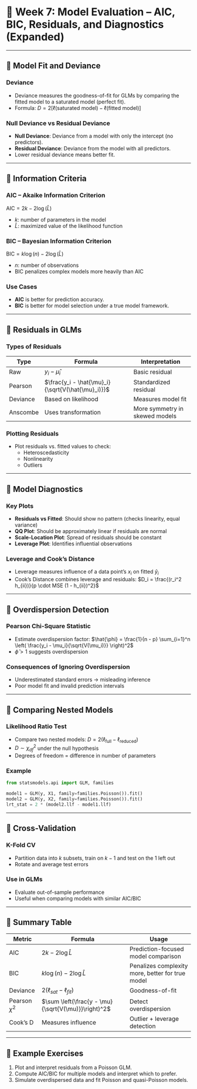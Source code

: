 
# 📅 Week 7: Model Evaluation – AIC, BIC, Residuals, and Diagnostics (Expanded)

---

## 🔹 Model Fit and Deviance

### Deviance
- Deviance measures the goodness-of-fit for GLMs by comparing the fitted model to a saturated model (perfect fit).
- Formula:
  $D = 2 \left[ \ell(\text{saturated model}) - \ell(\text{fitted model}) \right]$

### Null Deviance vs Residual Deviance
- **Null Deviance**: Deviance from a model with only the intercept (no predictors).
- **Residual Deviance**: Deviance from the model with all predictors.
- Lower residual deviance means better fit.

---

## 🔹 Information Criteria

### AIC – Akaike Information Criterion
$\text{AIC} = 2k - 2 \log(\hat{L})$
- $k$: number of parameters in the model
- $\hat{L}$: maximized value of the likelihood function

### BIC – Bayesian Information Criterion
$\text{BIC} = k \log(n) - 2 \log(\hat{L})$
- $n$: number of observations
- BIC penalizes complex models more heavily than AIC

### Use Cases
- **AIC** is better for prediction accuracy.
- **BIC** is better for model selection under a true model framework.

---

## 🔹 Residuals in GLMs

### Types of Residuals

| Type | Formula | Interpretation |
|------|---------|----------------|
| Raw | $y_i - \hat{\mu}_i$ | Basic residual |
| Pearson | $\frac{y_i - \hat{\mu}_i}{\sqrt{V(\hat{\mu}_i)}}$ | Standardized residual |
| Deviance | Based on likelihood | Measures model fit |
| Anscombe | Uses transformation | More symmetry in skewed models |

### Plotting Residuals
- Plot residuals vs. fitted values to check:
  - Heteroscedasticity
  - Nonlinearity
  - Outliers

---

## 🔹 Model Diagnostics

### Key Plots
- **Residuals vs Fitted**: Should show no pattern (checks linearity, equal variance)
- **QQ Plot**: Should be approximately linear if residuals are normal
- **Scale-Location Plot**: Spread of residuals should be constant
- **Leverage Plot**: Identifies influential observations

### Leverage and Cook’s Distance
- Leverage measures influence of a data point’s $x_i$ on fitted $\hat{y}_i$
- Cook’s Distance combines leverage and residuals:
  $D_i = \frac{(r_i^2 h_{ii})}{p \cdot MSE (1 - h_{ii})^2}$

---

## 🔹 Overdispersion Detection

### Pearson Chi-Square Statistic
- Estimate overdispersion factor:
  $\hat{\phi} = \frac{1}{n - p} \sum_{i=1}^n \left( \frac{y_i - \mu_i}{\sqrt{V(\mu_i)}} \right)^2$
- $\hat{\phi} > 1$ suggests overdispersion

### Consequences of Ignoring Overdispersion
- Underestimated standard errors → misleading inference
- Poor model fit and invalid prediction intervals

---

## 🔹 Comparing Nested Models

### Likelihood Ratio Test
- Compare two nested models:
  $D = 2(\ell_{\text{full}} - \ell_{\text{reduced}})$
- $D \sim \chi^2_{df}$ under the null hypothesis
- Degrees of freedom = difference in number of parameters

### Example
```python
from statsmodels.api import GLM, families

model1 = GLM(y, X1, family=families.Poisson()).fit()
model2 = GLM(y, X2, family=families.Poisson()).fit()
lrt_stat = 2 * (model2.llf - model1.llf)
```

---

## 🔹 Cross-Validation

### K-Fold CV
- Partition data into $k$ subsets, train on $k-1$ and test on the 1 left out
- Rotate and average test errors

### Use in GLMs
- Evaluate out-of-sample performance
- Useful when comparing models with similar AIC/BIC

---

## 🔹 Summary Table

| Metric | Formula | Usage |
|--------|---------|-------|
| AIC | $2k - 2\log \hat{L}$ | Prediction-focused model comparison |
| BIC | $k\log(n) - 2\log \hat{L}$ | Penalizes complexity more, better for true model |
| Deviance | $2(\ell_{sat} - \ell_{fit})$ | Goodness-of-fit |
| Pearson $\chi^2$ | $\sum \left(\frac{y - \mu}{\sqrt{V(\mu)}}\right)^2$ | Detect overdispersion |
| Cook’s D | Measures influence | Outlier + leverage detection |

---

## 🔹 Example Exercises

1. Plot and interpret residuals from a Poisson GLM.
2. Compute AIC/BIC for multiple models and interpret which to prefer.
3. Simulate overdispersed data and fit Poisson and quasi-Poisson models.

